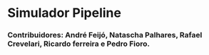 # Simulador Pipeline
### Contribuidores: André Feijó, Natascha Palhares, Rafael Crevelari, Ricardo ferreira e Pedro Fioro.
